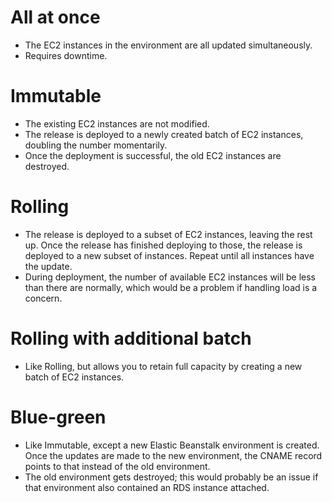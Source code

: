 # All at once

- The EC2 instances in the environment are all updated simultaneously.
- Requires downtime.

# Immutable

- The existing EC2 instances are not modified.
- The release is deployed to a newly created batch of EC2 instances, doubling the number momentarily.
- Once the deployment is successful, the old EC2 instances are destroyed.

# Rolling

- The release is deployed to a subset of EC2 instances, leaving the rest up. Once the release has finished deploying to those, the release is deployed to a new subset of instances. Repeat until all instances have the update.
- During deployment, the number of available EC2 instances will be less than there are normally, which would be a problem if handling load is a concern.

# Rolling with additional batch

- Like Rolling, but allows you to retain full capacity by creating a new batch of EC2 instances.

# Blue-green

- Like Immutable, except a new Elastic Beanstalk environment is created. Once the updates are made to the new environment, the CNAME record points to that instead of the old environment.
- The old environment gets destroyed; this would probably be an issue if that environment also contained an RDS instance attached.